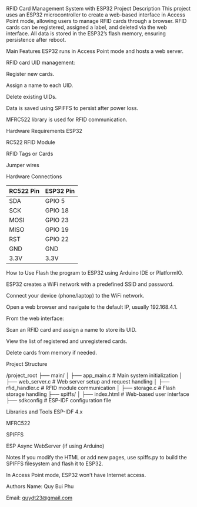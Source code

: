 RFID Card Management System with ESP32
Project Description
This project uses an ESP32 microcontroller to create a web-based interface in Access Point mode, allowing users to manage RFID cards through a browser. RFID cards can be registered, assigned a label, and deleted via the web interface. All data is stored in the ESP32’s flash memory, ensuring persistence after reboot.

Main Features
ESP32 runs in Access Point mode and hosts a web server.

RFID card UID management:

Register new cards.

Assign a name to each UID.

Delete existing UIDs.

Data is saved using SPIFFS to persist after power loss.

MFRC522 library is used for RFID communication.

Hardware Requirements
ESP32

RC522 RFID Module

RFID Tags or Cards

Jumper wires

Hardware Connections

| RC522 Pin | ESP32 Pin |
| --------- | --------- |
| SDA       | GPIO 5    |
| SCK       | GPIO 18   |
| MOSI      | GPIO 23   |
| MISO      | GPIO 19   |
| RST       | GPIO 22   |
| GND       | GND       |
| 3.3V      | 3.3V      |

How to Use
Flash the program to ESP32 using Arduino IDE or PlatformIO.

ESP32 creates a WiFi network with a predefined SSID and password.

Connect your device (phone/laptop) to the WiFi network.

Open a web browser and navigate to the default IP, usually 192.168.4.1.

From the web interface:

Scan an RFID card and assign a name to store its UID.

View the list of registered and unregistered cards.

Delete cards from memory if needed.

Project Structure

/project_root
├── main/
│   ├── app_main.c         # Main system initialization
│   ├── web_server.c       # Web server setup and request handling
│   ├── rfid_handler.c     # RFID module communication
│   ├── storage.c          # Flash storage handling
├── spiffs/
│   ├── index.html         # Web-based user interface
├── sdkconfig              # ESP-IDF configuration file

Libraries and Tools
ESP-IDF 4.x

MFRC522

SPIFFS

ESP Async WebServer (if using Arduino)

Notes
If you modify the HTML or add new pages, use spiffs.py to build the SPIFFS filesystem and flash it to ESP32.

In Access Point mode, ESP32 won’t have Internet access.

Authors
Name: Quy Bui Phu

Email: quydt23@gmail.com
